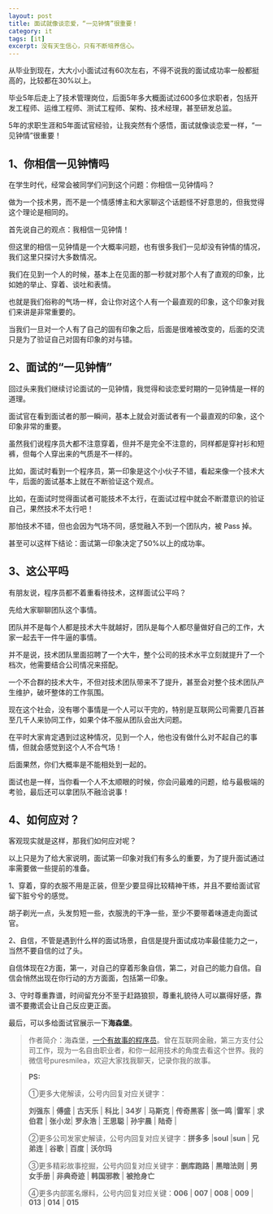 ```yaml
---
layout: post
title: 面试就像谈恋爱，“一见钟情”很重要！
category: it
tags: [it]
excerpt: 没有天生信心，只有不断培养信心。
---
```


从毕业到现在，大大小小面试过有60次左右，不得不说我的面试成功率一般都挺高的，比较都在30%以上。

毕业5年后走上了技术管理岗位，后面5年多大概面试过600多位求职者，包括开发工程师、运维工程师、测试工程师、架构、技术经理，甚至研发总监。

5年的求职生涯和5年面试官经验，让我突然有个感悟，面试就像谈恋爱一样，“一见钟情”很重要！


## 1、你相信一见钟情吗

在学生时代，经常会被同学们问到这个问题：你相信一见钟情吗？

做为一个技术男，而不是一个情感博主和大家聊这个话题怪不好意思的，但我觉得这个理论是相同的。

首先说自己的观点：我相信一见钟情！

但这里的相信一见钟情是一个大概率问题，也有很多我们一见却没有钟情的情况，我们这里只探讨大多数情况。

我们在见到一个人的时候，基本上在见面的那一秒就对那个人有了直观的印象，比如她的举止、穿着、谈吐和表情。

也就是我们俗称的气场一样，会让你对这个人有一个最直观的印象，这个印象对我们来讲是非常重要的。

当我们一旦对一个人有了自己的固有印象之后，后面是很难被改变的，后面的交流只是为了验证自己对固有印象的对与错。


## 2、面试的“一见钟情”

回过头来我们继续讨论面试的一见钟情，我觉得和谈恋爱时期的一见钟情是一样的道理。

面试官在看到面试者的那一瞬间，基本上就会对面试者有一个最直观的印象，这个印象非常的重要。

虽然我们说程序员大都不注意穿着，但并不是完全不注意的，同样都是穿衬衫和短裤，但每个人穿出来的气质是不一样的。

比如，面试时看到一个程序员，第一印象是这个小伙子不错，看起来像一个技术大牛，后面的面试基本上就在不断验证这个观点。

比如，在面试时觉得面试者可能技术不太行，在面试过程中就会不断潜意识的验证自己，果然技术不太行吧！

那怕技术不错，但也会因为气场不同，感觉融入不到一个团队内，被 Pass 掉。

甚至可以这样下结论：面试第一印象决定了50%以上的成功率。


## 3、这公平吗

有朋友说，程序员都不着重看待技术，这样面试公平吗？

先给大家聊聊团队这个事情。

团队并不是每个人都是技术大牛就越好，团队是每个人都尽量做好自己的工作，大家一起去干一件牛逼的事情。

并不是说，技术团队里面招聘了一个大牛，整个公司的技术水平立刻就提升了一个档次，他需要结合公司情况来搭配。

一个不合群的技术大牛，不但对技术团队带来不了提升，甚至会对整个技术团队产生维护，破坏整体的工作氛围。

现在这个社会，没有哪个事情是一个人可以干完的，特别是互联网公司需要几百甚至几千人来协同工作，如果个体不服从团队会出大问题。

在平时大家肯定遇到过这种情况，见到一个人，他也没有做什么对不起自己的事情，但就会感觉到这个人不合气场！

后面果然，你们大概率是不能相处到一起的。

面试也是一样，当你看一个人不太顺眼的时候，你会问最难的问题，给与最极端的考验，最后还可以拿团队不融洽说事！


## 4、如何应对？

客观现实就是这样，那我们如何应对呢？

以上只是为了给大家说明，面试第一印象对我们有多么的重要，为了提升面试通过率需要做一些提前的准备。

1、穿着，穿的衣服不用是正装，但至少要显得比较精神干练，并且不要给面试官留下脏兮兮的感觉。

胡子剃光一点，头发剪短一些，衣服洗的干净一些，至少不要带着味道走向面试官。

2、自信，不管是遇到什么样的面试场景，自信是提升面试成功率最佳能力之一，当然不要自信的过了头。

自信体现在2方面，第一，对自己的穿着形象自信，第二，对自己的能力自信。自信会悄然出现在你行动的方方面面，包括第一印象。

3、守时尊重靠谱，时间留充分不至于赶路狼狈，尊重礼貌待人可以赢得好感，靠谱不要撒谎会让自己反应更正面。

最后，可以多给面试官展示一下**海森堡**。

>作者简介：海森堡，[一个有故事的程序员](http://www.intelyes.xyz/life/2020/03/25/fengkou-10year.html)。曾在互联网金融，第三方支付公司工作，现为一名自由职业者，和你一起用技术的角度去看这个世界。我的微信号puresmilea，欢迎大家找我聊天，记录你我的故事。


>**PS:**
>
>①更多大佬解读，公号内回复对应关键字：
>
>**刘强东** | **傅盛** | **古天乐** | **科比** | **34岁** | **马斯克** | **传奇黑客** | **张一鸣** |**雷军** | **求伯君** | **张小龙**| **罗永浩** | **王思聪** | **孙宇晨** | **陆奇** |
>
>②更多公司发家史解读，公号内回复对应关键字：**拼多多** |**soul** |**sun** | **兄弟连** | **谷歌** | **百度** | **沃尔玛**
>
>③更多精彩故事挖掘，公号内回复对应关键字：**删库跑路** | **黑暗法则** | **男女手册** | **非典奇迹** | **韩国邪教** | **被抢身亡**
>
>④更多内部匿名爆料，公号内回复对应关键：**006** | **007** | **008** | **009** | **013** | **014** | **015**

